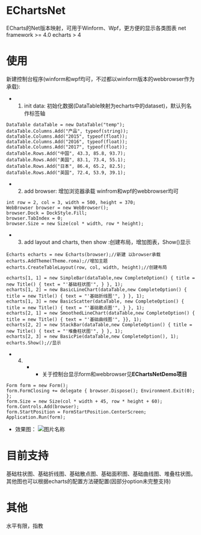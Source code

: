 # EChartsNet
ECharts的Net版本映射，可用于Winform、Wpf，更方便的显示各类图表
net framework >= 4.0
echarts > 4

# 使用
新建控制台程序(winform和wpf均可，不过都以winform版本的webbrowser作为承载):
* 01. init data: 初始化数据(DataTable映射为echarts中的dataset)，默认列名作标签轴
```
DataTable dataTable = new DataTable("temp");
dataTable.Columns.Add("产品", typeof(string));
dataTable.Columns.Add("2015", typeof(float));
dataTable.Columns.Add("2016", typeof(float));
dataTable.Columns.Add("2017", typeof(float));
dataTable.Rows.Add("中国", 43.3, 85.8, 93.7);
dataTable.Rows.Add("美国", 83.1, 73.4, 55.1);
dataTable.Rows.Add("日本", 86.4, 65.2, 82.5);
dataTable.Rows.Add("英国", 72.4, 53.9, 39.1);
```

* 02. add browser: 增加浏览器承载 winfrom和wpf的webbrowser均可
```
int row = 2, col = 3, width = 500, height = 370;
WebBrowser browser = new WebBrowser();
browser.Dock = DockStyle.Fill;
browser.TabIndex = 0;
browser.Size = new Size(col * width, row * height);
```

* 03. add layout and charts, then show :创建布局，增加图表，Show()显示
```
Echarts echarts = new Echarts(browser);//新建 以browser承载
echarts.AddTheme(Theme.roma);//增加主题
echarts.CreateTableLayout(row, col, width, height);//创建布局

echarts[1, 1] = new SimpleBar(dataTable,new CompleteOption() { title = new Title() { text = "'基础柱状图'", } }, 1);
echarts[1, 2] = new BasicLineChart(dataTable,new CompleteOption() { title = new Title() { text = "'基础折线图'", } }, 1);
echarts[1, 3] = new BasicScatter(dataTable, new CompleteOption() { title = new Title() { text = "'基础散点图'", } }, 1);
echarts[2, 1] = new SmoothedLineChart(dataTable,new CompleteOption() { title = new Title() { text = "'基础曲线图'", }}, 1);
echarts[2, 2] = new StackBar(dataTable,new CompleteOption() { title = new Title() { text = "'堆叠柱状图'", } }, 1);
echarts[2, 3] = new BasicPie(dataTable,new CompleteOption(), 1);
echarts.Show();//显示
```
* 04. - - 关于控制台显示form和webbrowser见**EChartsNetDemo项目**
```
Form form = new Form();
form.FormClosing += delegate { browser.Dispose(); Environment.Exit(0); };
form.Size = new Size(col * width + 45, row * height + 60);
form.Controls.Add(browser);
form.StartPosition = FormStartPosition.CenterScreen;
Application.Run(form);
```

* 效果图：
![图片名称](https://github.com/WnagoiYy/EChartsNet/20190502141413.png)  

# 目前支持
基础柱状图、基础折线图、基础散点图、基础面积图、基础曲线图、堆叠柱状图。
其他图也可以根据echarts的配置方法硬配置(因部分option未完整支持)

# 其他
水平有限，指教

